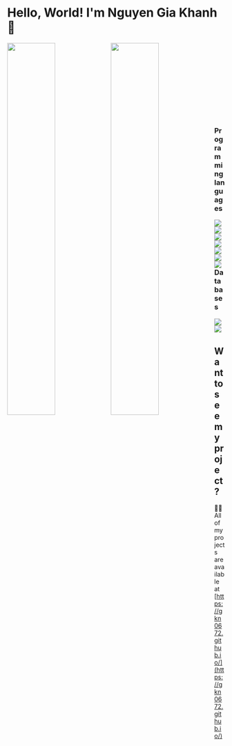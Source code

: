 # Hello, World! I'm Nguyen Gia Khanh 👋
<p><img align = "left" width = 47% src = "https://github-readme-stats.vercel.app/api?username=gkn0672&show_icons=true&theme=radical"/>
<img align = "left" width = 47% src = "https://github-readme-stats.vercel.app/api/top-langs/?username=gkn0672&layout=compact"/><p/>
<br><br><br><br><br><br><br><br><br><br>

### Programming languages
<!-- Python -->
<img align = "left" src = "https://img.shields.io/badge/python-3670A0?style=for-the-badge&logo=python&logoColor=ffdd54"/>
<!-- Java -->
<img align = "left" src = "https://img.shields.io/badge/java-%23ED8B00.svg?style=for-the-badge&logo=java&logoColor=white"/>
<!-- C++ -->
<img align = "left" src = "https://img.shields.io/badge/c++-%2300599C.svg?style=for-the-badge&logo=c%2B%2B&logoColor=white"/>
<!-- HTML -->
<img align = "left" src = "https://img.shields.io/badge/html5-%23E34F26.svg?style=for-the-badge&logo=html5&logoColor=white"/>
<!-- CSS -->
<img align = "left" src = "https://img.shields.io/badge/css3-%231572B6.svg?style=for-the-badge&logo=css3&logoColor=white"/>
<!-- JavaScript -->
<img align = "left" src = "https://img.shields.io/badge/javascript-%23323330.svg?style=for-the-badge&logo=javascript&logoColor=%23F7DF1E"/>
<!-- C -->
<img align = "left" src = "https://img.shields.io/badge/c-%2300599C.svg?style=for-the-badge&logo=c&logoColor=white"/>
<br>

### Databases
<!-- MySQL -->
<img align = "left" src = "https://img.shields.io/badge/mysql-%2300f.svg?style=for-the-badge&logo=mysql&logoColor=white"/>
<!-- MongoDB -->
<img align = "left" src = "https://img.shields.io/badge/MongoDB-%234ea94b.svg?style=for-the-badge&logo=mongodb&logoColor=white"/>
<br><br>

## Want to see my project?
👨‍💻 All of my projects are available at [https://gkn0672.github.io/](https://gkn0672.github.io/)




